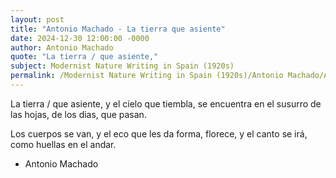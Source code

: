 ```yaml
---
layout: post
title: "Antonio Machado - La tierra que asiente"
date: 2024-12-30 12:00:00 -0000
author: Antonio Machado
quote: "La tierra / que asiente,"
subject: Modernist Nature Writing in Spain (1920s)
permalink: /Modernist Nature Writing in Spain (1920s)/Antonio Machado/Antonio Machado - La tierra que asiente
---
```


La tierra / que asiente,
 y el cielo que tiembla,
 se encuentra en el susurro
de las hojas, 
de los dias, que pasan.

Los cuerpos se van,
y el eco que les da
forma, florece,
y el canto se irá,
como huellas en el andar.

- Antonio Machado
